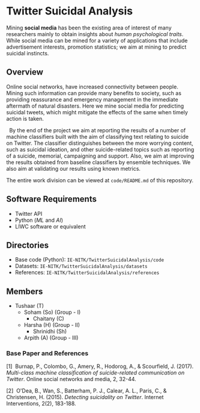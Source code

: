 # Twitter Suicidal Analysis


Mining __social media__ has been the existing area of interest of many researchers mainly to obtain 
insights about _human psychological traits_. While social media can be mined for a variety of applications that include
advertisement interests, promotion statistics; we aim at mining to predict suicidal instincts. 


## Overview
Online social networks, have increased connectivity between people. Mining such information can provide many benefits to 
society, such as providing reassurance and emergency management in the immediate aftermath of natural disasters. Here we mine
social media for predicting suicidal tweets, which might mitigate the effects of the same when timely action is taken.

&nbsp;  By the end of the project we aim at reporting the results of a number of machine classifiers built with the aim of 
classifying text relating to suicide on Twitter. The classifier distinguishes between the more worrying content, 
such as suicidal ideation, and other suicide-related topics such as reporting of a suicide, memorial, campaigning and support.
Also, we aim at improving the results obtained from baseline classifiers by ensemble techniques. We also aim at validating our
results using known metrics.

The entire work division can be viewed at `code/README.md` of this repository.

## Software Requirements
- Twitter API
- Python (_ML_ and _AI_)
- LIWC software or equivalent

## Directories
- Base code (Python): `IE-NITK/TwitterSuicidalAnalysis/code`
- Datasets: `IE-NITK/TwitterSuicidalAnalysis/datasets`
- References: `IE-NITK/TwitterSuicidalAnalysis/references`

## Members
- Tushaar (T)
  - Soham (So) (Group - I)
    - Chaitany (C)
  - Harsha (H) (Group - II)
    - Shrinidhi (Sh)
  - Arpith (A) (Group - III)

### Base Paper and References
[1]&nbsp; Burnap, P., Colombo, G., Amery, R., Hodorog, A., & Scourfield, J. (2017). 
_Multi-class machine classification of suicide-related communication on Twitter_. 
Online social networks and media, 2, 32-44.

[2]&nbsp; O'Dea, B., Wan, S., Batterham, P. J., Calear, A. L., Paris, C., & Christensen, H. (2015). 
_Detecting suicidality on Twitter_. Internet Interventions, 2(2), 183-188.
